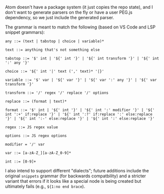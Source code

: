 Atom doesn't have a package system (it just copies the repo state), and I don't want to generate parsers on the fly or have a user PEG.js dependency, so we just include the generated parser.

The grammar is meant to match the following (based on VS Code and LSP snippet grammars):

```
any ::= (text | tabstop | choice | variable)*

text ::= anything that's not something else

tabstop ::= '$' int | '${' int '}' | '${' int transform '}' | '${' int ':' any '}'

choice ::= '${' int '|' text (',' text)* '|}'

variable ::= '$' var | '${' var '}' | '${' var ':' any '}' | '${' var transform '}'

transform ::= '/' regex '/' replace '/' options

replace ::= (format | text)*

format ::= '$' int | '${' int '}' | '${' int ':' modifier '}' | '${' int ':+' if:replace '}' | '${' int ':?' if:replace ':' else:replace '}' | '${' int ':-' else:replace '}' | '${' int ':' else:replace '}'

regex ::= JS regex value

options ::= JS regex options

modifier = '/' var

var ::= [a-zA-Z_][a-zA-Z_0-9]*

int ::= [0-9]+
```

I also intend to support different "dialects"; future additions include the original `snippets` grammar (for backwards compatbility) and a stricter variant that errors if it looks like a special node is being created but ultimately fails (e.g., `${1:no end brace`).
